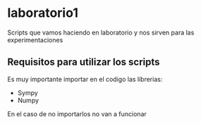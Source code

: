 # laboratorio1
Scripts que vamos haciendo en laboratorio y nos sirven para las experimentaciones

## Requisitos para utilizar los scripts

Es muy importante importar en el codigo las librerias:
* Sympy
* Numpy

En el caso de no importarlos no van a funcionar
